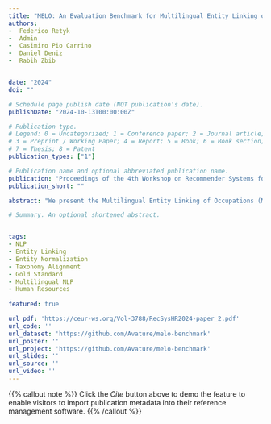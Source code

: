 ```yaml
---
title: "MELO: An Evaluation Benchmark for Multilingual Entity Linking of Occupations"
authors:
-  Federico Retyk
-  Admin
-  Casimiro Pio Carrino
-  Daniel Deniz
-  Rabih Zbib


date: "2024"
doi: ""

# Schedule page publish date (NOT publication's date).
publishDate: "2024-10-13T00:00:00Z"

# Publication type.
# Legend: 0 = Uncategorized; 1 = Conference paper; 2 = Journal article;
# 3 = Preprint / Working Paper; 4 = Report; 5 = Book; 6 = Book section;
# 7 = Thesis; 8 = Patent
publication_types: ["1"]

# Publication name and optional abbreviated publication name.
publication: "Proceedings of the 4th Workshop on Recommender Systems for Human Resources (RecSys-in-HR 2024)"
publication_short: ""

abstract: "We present the Multilingual Entity Linking of Occupations (MELO) Benchmark, a new collection of 48 datasets for evaluating the linking of entity mentions in 21 languages to the ESCO Occupations multilingual taxonomy. MELO was built using high-quality, pre-existent human annotations. We conduct experiments with simple lexical models and general-purpose sentence encoders, evaluated as bi-encoders in a zero-shot setup, to establish baselines for future research. The datasets and source code for standardized evaluation are publicly available at https://github.com/Avature/melo-benchmark."

# Summary. An optional shortened abstract.


tags:
- NLP
- Entity Linking
- Entity Normalization
- Taxonomy Alignment
- Gold Standard
- Multilingual NLP
- Human Resources
 
featured: true

url_pdf: 'https://ceur-ws.org/Vol-3788/RecSysHR2024-paper_2.pdf'
url_code: ''
url_dataset: 'https://github.com/Avature/melo-benchmark'
url_poster: ''
url_project: 'https://github.com/Avature/melo-benchmark'
url_slides: ''
url_source: ''
url_video: ''
---
```

{{% callout note %}}
Click the _Cite_ button above to demo the feature to enable visitors to import publication metadata into their reference management software.
{{% /callout %}}                            